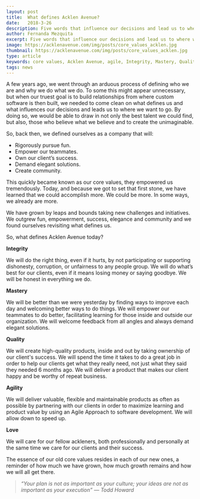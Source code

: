 ```yaml
---
layout: post
title:  What defines Acklen Avenue?
date:   2018-3-26
description: Five words that influence our decisions and lead us to where we want to go.
author: Fernanda Mezquita 
excerpt: Five words that influence our decisions and lead us to where we want to go.
image: https://acklenavenue.com/img/posts/core_values_acklen.jpg
thumbnail: https://acklenavenue.com/img/posts/core_values_acklen.jpg
type: article
keywords: core values, Acklen Avenue, agile, Integrity, Mastery, Quality, Integrity, Love, Agility
tags: news
---
```


A few years ago, we went through an arduous process of defining who we are and why we do what we do. To some this might appear unnecessary, but when our truest goal is to build relationships from where custom software is then built, we needed to come clean on what defines us and what influences our decisions and leads us to where we want to go. By doing so, we would be able to draw in not only the best talent we could find, but also, those who believe what we believe and to create the unimaginable.

So, back then, we defined ourselves as a company that will: 
 - Rigorously pursue fun.  
 - Empower our teammates. 
 - Own our client’s success. 
 - Demand elegant solutions. 
 - Create community.

This quickly became known as our core values, they empowered us tremendously. Today, and because we got to set that first stone, we have learned that we could accomplish more. We could be more. In some ways, we already are more. 

We have grown by leaps and bounds taking new challenges and initiatives. We outgrew fun, empowerment, success, elegance and community and we found ourselves revisiting what defines us.

So, what defines Acklen Avenue today? 

**Integrity** 

We will do the right thing, even if it hurts, by not participating or supporting dishonesty, corruption, or unfairness to any people group. We will do what’s best for our clients, even if it means losing money or saying goodbye. We will be honest in everything we do.

**Mastery**

We will be better than we were yesterday by finding ways to improve each day and welcoming better ways to do things. We will empower our teammates to do better, facilitating learning for those inside and outside our organization. We will welcome feedback from all angles and always demand elegant solutions.

**Quality**

We will create high-quality products, inside and out by taking ownership of our client's success.
We will spend the time it takes to do a great job in order to help our clients get what they really need, not just what they said they needed 6 months ago. We will deliver a product that makes our client happy and be worthy of repeat business.

**Agility**

We will deliver valuable, flexible and maintainable products as often as possible by partnering with our clients in order to maximize learning and product value by using an Agile Approach to software development. We will allow down to speed up.

**Love**

We will care for our fellow ackleners, both professionally and personally at the same time we care for our clients and their success.

The essence of our old core values resides in each of our new ones, a reminder of how much we have grown, how much growth remains and how we will all get there. 


> *“Your plan is not as important as your culture; your ideas are not as important as your execution” — Todd Howard*
